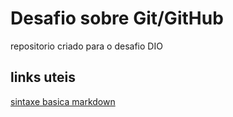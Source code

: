 # Desafio sobre Git/GitHub
repositorio  criado para o desafio DIO

## links uteis
[sintaxe basica markdown](https://www.markdownguide.org/basic-syntax/)

